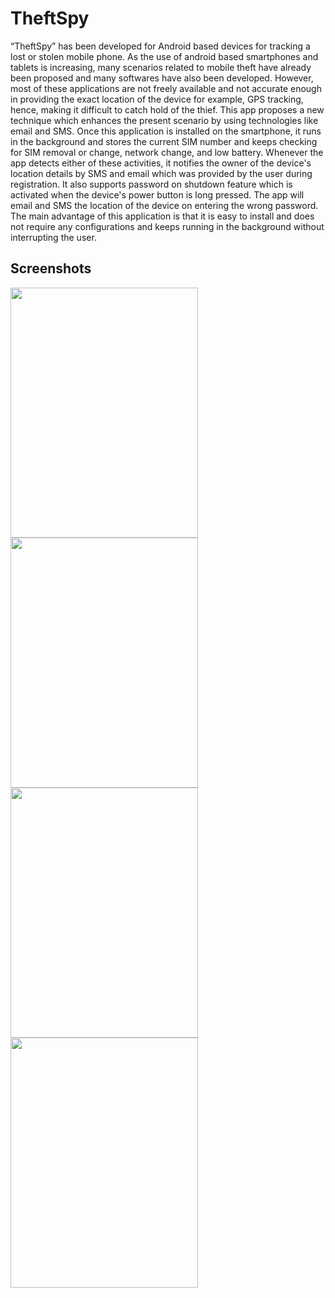 # TheftSpy
“TheftSpy” has been developed for Android based devices for tracking a lost or stolen mobile phone. As the use of android 
based smartphones and tablets is increasing, many scenarios related to mobile theft have already been proposed and many softwares have also been developed. However, most of these applications are not freely available and not accurate enough in providing the exact location of the device for example, GPS tracking, hence, making it difficult to catch hold of the thief. This app proposes a 
new technique which enhances the present scenario by using technologies like email and SMS. Once this application is installed
on the smartphone, it runs in the background and stores the current SIM number and keeps checking for SIM removal or change, 
network change, and low battery. Whenever the app detects either of these activities, it notifies the owner of the device's location details by SMS and email which was provided by the user during registration. It also supports password on shutdown feature which is activated when the device's power button is long pressed. The app will email and SMS the location of the device on
entering the wrong password. The main advantage of this application is that it is easy to install and does not require any configurations and keeps running in the background without interrupting the user.

## Screenshots

<img src="https://cloud.githubusercontent.com/assets/14244401/23098425/757a454e-f666-11e6-804a-922262bca3c0.png" width="300" height="400">          <img src="https://cloud.githubusercontent.com/assets/14244401/23098445/e46aa002-f666-11e6-92e2-98041edd8d00.png" width="300" height="400">
<img src="https://cloud.githubusercontent.com/assets/14244401/23098555/2c2709aa-f66a-11e6-99b1-feb56c5aef5a.jpg" width="300" height="400"> <img src="https://cloud.githubusercontent.com/assets/14244401/23098566/7b8a991c-f66a-11e6-8255-c732f759be3c.jpg" width="300" height="400">
